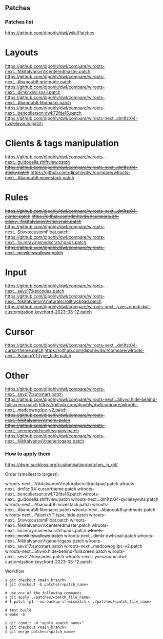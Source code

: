 ## Patches

### Patches list

https://github.com/djpohly/dwl/wiki/Patches

# Layouts
https://github.com/djpohly/dwl/compare/wlroots-next...NikitaIvanovV:centeredmaster.patch
https://github.com/djpohly/dwl/compare/wlroots-next...Abanoub8:gridmode.patch
https://github.com/djpohly/dwl/compare/wlroots-next...dimkr:dwl:snail.patch
https://github.com/djpohly/dwl/compare/wlroots-next...Abanoub8:fibonacci.patch
https://github.com/djpohly/dwl/compare/wlroots-next...bencollerson:dwl:72fde16.patch
https://github.com/djpohly/dwl/compare/wlroots-next...dm1tz:04-cyclelayouts.patch

# Clients & tags manipulation
https://github.com/djpohly/dwl/compare/wlroots-next...guidocella:shiftview.patch
~~https://github.com/djpohly/dwl/compare/wlroots-next...dm1tz:04-sticky.patch~~
https://github.com/djpohly/dwl/compare/wlroots-next...Abanoub8:movestack.patch

# Rules
~~https://github.com/djpohly/dwl/compare/wlroots-next...dm1tz:04-center.patch~~
~~https://github.com/dm1tz/dwl/compare/04-sticky...NikitaIvanovV:stickyrule.patch~~
https://github.com/djpohly/dwl/compare/wlroots-next...Stivvo:customFloat.patch
https://github.com/djpohly/dwl/compare/wlroots-next...loumray:namedscratchpads.patch
~~https://github.com/djpohly/dwl/compare/wlroots-next...mewkl:swallowx.patch~~

# Input
https://github.com/djpohly/dwl/compare/wlroots-next...sevz17:keycodes.patch
https://github.com/djpohly/dwl/compare/wlroots-next...NikitaIvanovV:naturalscrolltrackpad.patch
https://github.com/djpohly/dwl/compare/wlroots-next...yveszoundi:dwl-customization:keychord-2023-03-12.patch

# Cursor
https://github.com/djpohly/dwl/compare/wlroots-next...dm1tz:04-cursortheme.patch
https://github.com/djpohly/dwl/compare/wlroots-next...PalanixYT:type_hide.patch

# Other
https://github.com/djpohly/dwl/compare/wlroots-next...sevz17:autostart.patch
https://github.com/djpohly/dwl/compare/wlroots-next...Stivvo:hide-behind-fullscreen.patch
https://github.com/djpohly/dwl/compare/wlroots-next...madcowog:ipc-v2.patch
~~https://github.com/djpohly/dwl/compare/wlroots-next...NikitaIvanovV:menu.patch~~
~~https://github.com/djpohly/dwl/compare/wlroots-next...serenevoid:uselessgaps.patch~~
https://github.com/djpohly/dwl/compare/wlroots-next...NikitaIvanovV:genericgaps.patch

### How to apply them

https://dwm.suckless.org/customisation/patches_in_git/

Order (smallest to largest):

wlroots-next...NikitaIvanovV:naturalscrolltrackpad.patch
wlroots-next...dm1tz:04-cursortheme.patch
wlroots-next...bencollerson:dwl:72fde16.patch
wlroots-next...guidocella:shiftview.patch
wlroots-next...dm1tz:04-cyclelayouts.patch
wlroots-next...Abanoub8:movestack.patch
wlroots-next...Abanoub8:fibonacci.patch
wlroots-next...Abanoub8:gridmode.patch
wlroots-next...PalanixYT:type_hide.patch
wlroots-next...Stivvo:customFloat.patch
wlroots-next...NikitaIvanovV:centeredmaster.patch
wlroots-next...loumray:namedscratchpads.patch
~~wlroots-next...mewkl:swallowx.patch~~
wlroots-next...dimkr:dwl:snail.patch
wlroots-next...NikitaIvanovV:genericgaps.patch
wlroots-next...sevz17:autostart.patch
wlroots-next...madcowog:ipc-v2.patch
wlroots-next...Stivvo:hide-behind-fullscreen.patch
wlroots-next...sevz17:keycodes.patch
wlroots-next...yveszoundi:dwl-customization:keychord-2023-03-12.patch

Workflow

```
$ git checkout <main_branch>
$ git checkout -b patches/<patch_name>

# use one of the following commands
$ git apply ./patches/<patch_file_name>
# $ patch -p1 --no-backup-if-mismatch < ./patches/<patch_file_name>

# test build
$ make -B

$ git commit -m "apply <patch_name>"
$ git checkout <main_branch>
$ git merge patches/<patch_name>
```

